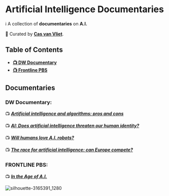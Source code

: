 # Artificial Intelligence Documentaries

ℹ️ A collection of **documentaries** on **A.I.**

👀 Curated by [**Cas van Vliet**](https://casvanvliet.substack.com).

## Table of Contents

- **[📺 DW Documentary](#dw-documentary)**
- **[📺 Frontline PBS](#frontline-pbs)**

## Documentaries

### DW Documentary:
 
📺 _**[Artificial intelligence and algorithms: pros and cons](https://www.youtube.com/watch?v=s0dMTAQM4cw)**_

📺 _**[AI: Does artificial intelligence threaten our human identity?](https://www.youtube.com/watch?v=VCCgdRF0AIA)**_

📺 _**[Will humans love A.I. robots?](https://www.youtube.com/watch?v=gIqCCx3hRL8&pp=ygUad2lsbCBodW1hbnMgbG92ZSBhaSByb2JvdHM%3D)**_

📺 _**[The race for artificial intelligence: can Europe compete?](https://www.youtube.com/watch?v=gIqCCx3hRL8&pp=ygUOYWkgZG9jdW1lbnRhcnk%3D)**_

### FRONTLINE PBS:

📺 _**[In the Age of A.I.](https://www.youtube.com/watch?v=5dZ_lvDgevk&pp=ygUOYWkgZG9jdW1lbnRhcnk%3D)**_

![silhouette-3165391_1280](https://github.com/cas-van-vliet/ai-documentaries/assets/146363448/9de36169-4fc7-40f7-b09d-b8dc9bbfeab8)
